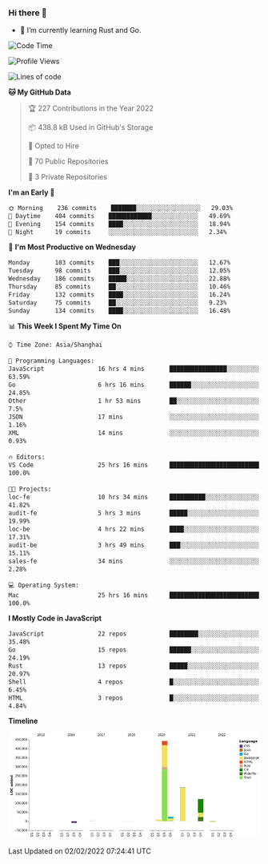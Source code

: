 ### Hi there 👋

- 🌱 I’m currently learning Rust and Go.

<!--START_SECTION:waka-->
![Code Time](http://img.shields.io/badge/Code%20Time-185%20hrs%2023%20mins-blue)

![Profile Views](http://img.shields.io/badge/Profile%20Views-1-blue)

![Lines of code](https://img.shields.io/badge/From%20Hello%20World%20I%27ve%20Written-781%20Thousand%20lines%20of%20code-blue)

**🐱 My GitHub Data** 

> 🏆 227 Contributions in the Year 2022
 > 
> 📦 438.8 kB Used in GitHub's Storage 
 > 
> 💼 Opted to Hire
 > 
> 📜 70 Public Repositories 
 > 
> 🔑 3 Private Repositories  
 > 
**I'm an Early 🐤** 

```text
🌞 Morning    236 commits    ███████░░░░░░░░░░░░░░░░░░   29.03% 
🌆 Daytime    404 commits    ████████████░░░░░░░░░░░░░   49.69% 
🌃 Evening    154 commits    ████░░░░░░░░░░░░░░░░░░░░░   18.94% 
🌙 Night      19 commits     ░░░░░░░░░░░░░░░░░░░░░░░░░   2.34%

```
📅 **I'm Most Productive on Wednesday** 

```text
Monday       103 commits    ███░░░░░░░░░░░░░░░░░░░░░░   12.67% 
Tuesday      98 commits     ███░░░░░░░░░░░░░░░░░░░░░░   12.05% 
Wednesday    186 commits    █████░░░░░░░░░░░░░░░░░░░░   22.88% 
Thursday     85 commits     ██░░░░░░░░░░░░░░░░░░░░░░░   10.46% 
Friday       132 commits    ████░░░░░░░░░░░░░░░░░░░░░   16.24% 
Saturday     75 commits     ██░░░░░░░░░░░░░░░░░░░░░░░   9.23% 
Sunday       134 commits    ████░░░░░░░░░░░░░░░░░░░░░   16.48%

```


📊 **This Week I Spent My Time On** 

```text
⌚︎ Time Zone: Asia/Shanghai

💬 Programming Languages: 
JavaScript               16 hrs 4 mins       ████████████████░░░░░░░░░   63.59% 
Go                       6 hrs 16 mins       ██████░░░░░░░░░░░░░░░░░░░   24.85% 
Other                    1 hr 53 mins        ██░░░░░░░░░░░░░░░░░░░░░░░   7.5% 
JSON                     17 mins             ░░░░░░░░░░░░░░░░░░░░░░░░░   1.16% 
XML                      14 mins             ░░░░░░░░░░░░░░░░░░░░░░░░░   0.93%

🔥 Editors: 
VS Code                  25 hrs 16 mins      █████████████████████████   100.0%

🐱‍💻 Projects: 
loc-fe                   10 hrs 34 mins      ██████████░░░░░░░░░░░░░░░   41.82% 
audit-fe                 5 hrs 3 mins        █████░░░░░░░░░░░░░░░░░░░░   19.99% 
loc-be                   4 hrs 22 mins       ████░░░░░░░░░░░░░░░░░░░░░   17.31% 
audit-be                 3 hrs 49 mins       ███░░░░░░░░░░░░░░░░░░░░░░   15.11% 
sales-fe                 34 mins             ░░░░░░░░░░░░░░░░░░░░░░░░░   2.28%

💻 Operating System: 
Mac                      25 hrs 16 mins      █████████████████████████   100.0%

```

**I Mostly Code in JavaScript** 

```text
JavaScript               22 repos            ████████░░░░░░░░░░░░░░░░░   35.48% 
Go                       15 repos            ██████░░░░░░░░░░░░░░░░░░░   24.19% 
Rust                     13 repos            █████░░░░░░░░░░░░░░░░░░░░   20.97% 
Shell                    4 repos             █░░░░░░░░░░░░░░░░░░░░░░░░   6.45% 
HTML                     3 repos             █░░░░░░░░░░░░░░░░░░░░░░░░   4.84%

```


**Timeline**

![Chart not found](https://raw.githubusercontent.com/elton/elton/main/charts/bar_graph.png) 


 Last Updated on 02/02/2022 07:24:41 UTC
<!--END_SECTION:waka-->

<!--
**elton/elton** is a ✨ _special_ ✨ repository because its `README.md` (this file) appears on your GitHub profile.

Here are some ideas to get you started:

- 🔭 I’m currently working on ...
- 🌱 I’m currently learning ...
- 👯 I’m looking to collaborate on ...
- 🤔 I’m looking for help with ...
- 💬 Ask me about ...
- 📫 How to reach me: ...
- 😄 Pronouns: ...
- ⚡ Fun fact: ...
-->
